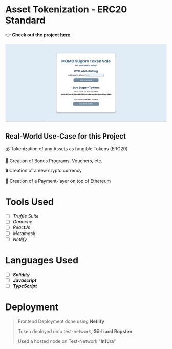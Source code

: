 # Asset Tokenization - ERC20 Standard

👉 **Check out the project** [**here**](https://momosugarstokens.netlify.app/).

![Active Project Image](https://github.com/mehuloswal/tokenization/blob/main/client/WebsiteSS.PNG?raw=true)

## Real-World Use-Case for this Project

💰 Tokenization of any Assets as fungible Tokens (ERC20)

🏦 Creation of Bonus Programs, Vouchers, etc.

💲 Creation of a new crypto currency

🧾 Creation of a Payment-layer on top of Ethereum

# Tools Used

- [ ] _Truffle Suite_
- [ ] _Ganache_
- [ ] _ReactJs_
- [ ] _Metamask_
- [ ] _Netlify_

# Languages Used

- [ ] **_Solidity_**
- [ ] **_Javascript_**
- [ ] **_TypeScript_**

# Deployment

> Frontend Deployment done using **Netlify**
> 
> Token deployed onto test-network, **Görli and Ropsten**
> 
> Used a hosted node on Test-Network "**Infura**"

